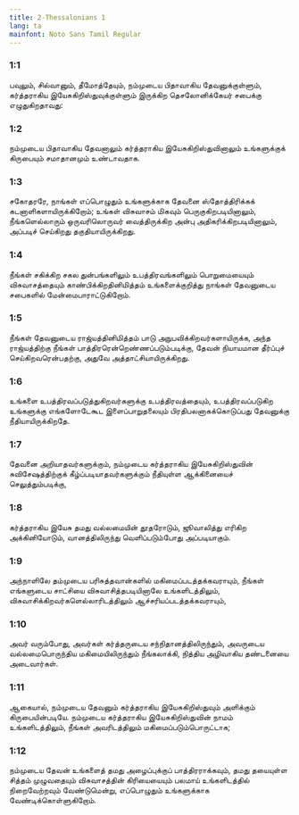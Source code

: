 ```yaml
---
title: 2-Thessalonians 1
lang: ta
mainfont: Noto Sans Tamil Regular
---
```


###  1:1

பவுலும், சில்வானும், தீமோத்தேயும், நம்முடைய பிதாவாகிய தேவனுக்குள்ளும், கர்த்தராகிய இயேசுகிறிஸ்துவுக்குள்ளும் இருக்கிற தெசலோனிக்கேயர் சபைக்கு எழுதுகிறதாவது:

###  1:2

நம்முடைய பிதாவாகிய தேவனாலும் கர்த்தராகிய இயேசுகிறிஸ்துவினாலும் உங்களுக்குக் கிருபையும் சமாதானமும் உண்டாவதாக.

###  1:3

சகோதரரே, நாங்கள் எப்பொழுதும் உங்களுக்காக தேவனை ஸ்தோத்திரிக்கக் கடனாளிகளாயிருக்கிறோம்; உங்கள் விசுவாசம் மிகவும் பெருகுகிறபடியினாலும், நீங்களெல்லாரும் ஒருவரிலொருவர் வைத்திருக்கிற அன்பு அதிகரிக்கிறபடியினாலும், அப்படிச் செய்கிறது தகுதியாயிருக்கிறது.

###  1:4

நீங்கள் சகிக்கிற சகல துன்பங்களிலும் உபத்திரவங்களிலும் பொறுமையையும் விசுவாசத்தையும் காண்பிக்கிறதினிமித்தம் உங்களைக்குறித்து நாங்கள் தேவனுடைய சபைகளில் மேன்மைபாராட்டுகிறோம்.

###  1:5

நீங்கள் தேவனுடைய ராஜ்யத்தினிமித்தம் பாடு அநுபவிக்கிறவர்களாயிருக்க, அந்த ராஜ்யத்திற்கு நீங்கள் பாத்திரரென்றெண்ணப்படும்படிக்கு, தேவன் நியாயமான தீர்ப்புச் செய்கிறவரென்பதற்கு, அதுவே அத்தாட்சியாயிருக்கிறது.

###  1:6

உங்களை உபத்திரவப்படுத்துகிறவர்களுக்கு உபத்திரவத்தையும், உபத்திரவப்படுகிற உங்களுக்கு எங்களோடேகூட இளைப்பாறுதலையும் பிரதிபலனாகக்கொடுப்பது தேவனுக்கு நீதியாயிருக்கிறதே.

###  1:7

தேவனை அறியாதவர்களுக்கும், நம்முடைய கர்த்தராகிய இயேசுகிறிஸ்துவின் சுவிசேஷத்திற்குக் கீழ்ப்படியாதவர்களுக்கும் நீதியுள்ள ஆக்கினையைச் செலுத்தும்படிக்கு,

###  1:8

கர்த்தராகிய இயேசு தமது வல்லமையின் தூதரோடும், ஜூவாலித்து எரிகிற அக்கினியோடும், வானத்திலிருந்து வெளிப்படும்போது அப்படியாகும்.

###  1:9

அந்நாளிலே தம்முடைய பரிசுத்தவான்களில் மகிமைப்படத்தக்கவராயும், நீங்கள் எங்களுடைய சாட்சியை விசுவாசித்தபடியினாலே உங்களிடத்திலும், விசுவாசிக்கிறவர்களெல்லாரிடத்திலும் ஆச்சரியப்படத்தக்கவராயும்,

###  1:10

அவர் வரும்போது, அவர்கள் கர்த்தருடைய சந்நிதானத்திலிருந்தும், அவருடைய வல்லமைபொருந்திய மகிமையிலிருந்தும் நீங்கலாக்கி, நித்திய அழிவாகிய தண்டனையை அடைவார்கள்.

###  1:11

ஆகையால், நம்முடைய தேவனும் கர்த்தராகிய இயேசுகிறிஸ்துவும் அளிக்கும் கிருபையின்படியே. நம்முடைய கர்த்தராகிய இயேசுகிறிஸ்துவின் நாமம் உங்களிடத்திலும், நீங்கள் அவரிடத்திலும் மகிமைப்படும்பொருட்டாக;

###  1:12

நம்முடைய தேவன் உங்களைத் தமது அழைப்புக்குப் பாத்திரராக்கவும், தமது தயையுள்ள சித்தம் முழுவதையும் விசுவாசத்தின் கிரியையையும் பலமாய் உங்களிடத்தில் நிறைவேற்றவும் வேண்டுமென்று, எப்பொழுதும் உங்களுக்காக வேண்டிக்கொள்ளுகிறோம்.

